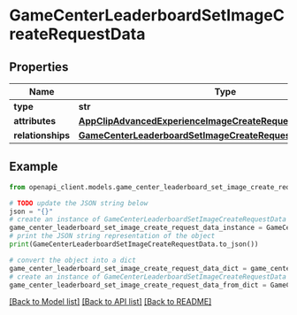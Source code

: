 # GameCenterLeaderboardSetImageCreateRequestData


## Properties

Name | Type | Description | Notes
------------ | ------------- | ------------- | -------------
**type** | **str** |  | 
**attributes** | [**AppClipAdvancedExperienceImageCreateRequestDataAttributes**](AppClipAdvancedExperienceImageCreateRequestDataAttributes.md) |  | 
**relationships** | [**GameCenterLeaderboardSetImageCreateRequestDataRelationships**](GameCenterLeaderboardSetImageCreateRequestDataRelationships.md) |  | 

## Example

```python
from openapi_client.models.game_center_leaderboard_set_image_create_request_data import GameCenterLeaderboardSetImageCreateRequestData

# TODO update the JSON string below
json = "{}"
# create an instance of GameCenterLeaderboardSetImageCreateRequestData from a JSON string
game_center_leaderboard_set_image_create_request_data_instance = GameCenterLeaderboardSetImageCreateRequestData.from_json(json)
# print the JSON string representation of the object
print(GameCenterLeaderboardSetImageCreateRequestData.to_json())

# convert the object into a dict
game_center_leaderboard_set_image_create_request_data_dict = game_center_leaderboard_set_image_create_request_data_instance.to_dict()
# create an instance of GameCenterLeaderboardSetImageCreateRequestData from a dict
game_center_leaderboard_set_image_create_request_data_from_dict = GameCenterLeaderboardSetImageCreateRequestData.from_dict(game_center_leaderboard_set_image_create_request_data_dict)
```
[[Back to Model list]](../README.md#documentation-for-models) [[Back to API list]](../README.md#documentation-for-api-endpoints) [[Back to README]](../README.md)


